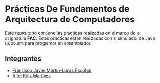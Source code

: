 # Prácticas De Fundamentos de Arquitectura de Computadores

Este repositorio contiene las prácticas realizadas en el marco de la asignatura **FAC**. Estas prácticas están realizadas con el simulador de Java 8085.sim para programar en ensamblador.

## Integrantes

- [Francisco Javier Martín-Lunas Escobar](https://github.com/xavivi8)
- [Aitor Ruiz Martínez](https://github.com/Aitor2114)
